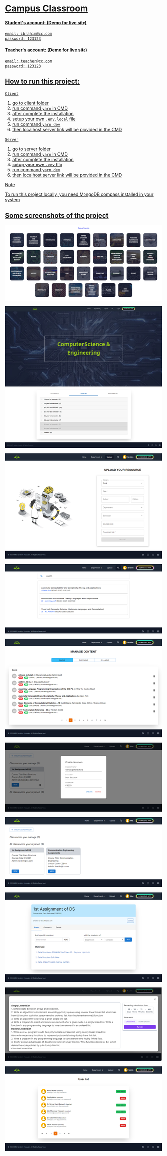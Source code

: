 # [Campus Classroom](https://ccroom.web.app/)
#### <u>Student's account: (Demo for live site)<u>
```
email: ibrahim@cc.com
password: 123123
```

#### <u>Teacher's account: (Demo for live site)<u>
```
email: teacher@cc.com
password: 123123
```

## How to run this project:
`Client`
1. go to client folder
1. run command `yarn` in CMD
1. after complete the installation
1. setup your own `.env.local` file
1. run command `yarn dev`
1. then localhost server link will be provided in the CMD

`Server`
1. go to server folder
1. run command `yarn` in CMD
1. after complete the installation 
2. setup your own `.env` file
3. run command `yarn dev`
4. then localhost server link will be provided in the CMD


> [!NOTE]  
> To run this project locally, you need MongoDB compass installed in your system


## Some screenshots of the project
![](<https://raw.githubusercontent.com/mdibuhossain/campus_library_modified_3_2_project/main/documentations/screenshots/classroom-all-departments.png>)

![](<https://raw.githubusercontent.com/mdibuhossain/campus_library_modified_3_2_project/main/documentations/screenshots/library-each-department.jpeg>)

![](<https://raw.githubusercontent.com/mdibuhossain/campus_library_modified_3_2_project/main/documentations/screenshots/classroom-upload-content.png>)

![](<https://raw.githubusercontent.com/mdibuhossain/campus_library_modified_3_2_project/main/documentations/screenshots/classroom-search.png>)

![](<https://raw.githubusercontent.com/mdibuhossain/campus_library_modified_3_2_project/main/documentations/screenshots/classroom-content-management.png>)

![](<https://raw.githubusercontent.com/mdibuhossain/campus_library_modified_3_2_project/main/documentations/screenshots/classroom-create-classroom.png>)

![](<https://raw.githubusercontent.com/mdibuhossain/campus_library_modified_3_2_project/main/documentations/screenshots/classroom-student-classroom.png>)

![](<https://raw.githubusercontent.com/mdibuhossain/campus_library_modified_3_2_project/main/documentations/screenshots/classroom-details.png>)

![](<https://raw.githubusercontent.com/mdibuhossain/campus_library_modified_3_2_project/main/documentations/screenshots/classroom-task-submit.png>)

![](<https://raw.githubusercontent.com/mdibuhossain/campus_library_modified_3_2_project/main/documentations/screenshots/classroom-user-list.png>)




